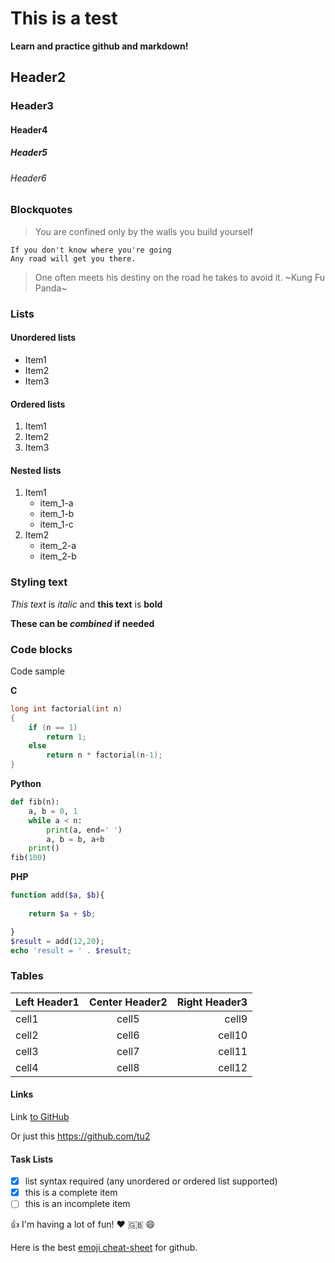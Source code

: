# This is a test

**Learn and practice github and markdown!**

## Header2
### Header3
#### Header4
##### Header5
###### Header6

### Blockquotes

>You are confined only by the walls you build yourself

```
If you don't know where you're going
Any road will get you there.

```
>One often meets his destiny on the road he takes to avoid it. ~Kung Fu Panda~

### Lists
#### Unordered lists

* Item1
* Item2
* Item3

#### Ordered lists

1. Item1
2. Item2
3. Item3

#### Nested lists

1. Item1
	* item_1-a
	* item_1-b
	* item_1-c
2. Item2
	* item_2-a
	* item_2-b

### Styling text

_This text_ is *italic* and **this text** is **bold**

**These can be _combined_ if needed**

### Code blocks

Code sample

**C**

```c
long int factorial(int n)
{
    if (n == 1)
        return 1;
    else
        return n * factorial(n-1);
}

```
**Python**

```python
def fib(n):
	a, b = 0, 1
	while a < n:
		print(a, end=' ')
		a, b = b, a+b
	print()
fib(100)

```
**PHP**

```php
function add($a, $b){
	
	return $a + $b;

}
$result = add(12,20);
echo 'result = ' . $result;

```
### Tables

| Left Header1 | Center Header2 | Right Header3 |
| :----------- | :------------: | ------------: |
| cell1        | cell5          | cell9         |
| cell2        | cell6          | cell10        |
| cell3        | cell7          | cell11        |
| cell4        | cell8          | cell12        |

#### Links

Link [to GitHub](https://www.github.com)

Or just this https://github.com/tu2

#### Task Lists

- [x] list syntax required (any unordered or ordered list supported)
- [x] this is a complete item
- [ ] this is an incomplete item

:thumbsup: I'm having a lot of fun! :heart: :uk: :smile:

Here is the best [emoji cheat-sheet](http://www.emoji-cheat-sheet.com/) for github.


